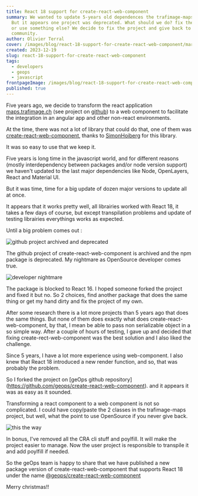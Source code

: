 ```yaml
---
title: React 18 support for create-react-web-component
summary: We wanted to update 5-years old dependences the trafimage-maps project.
  But it appears one project was deprecated. What should we do? fix the project
  or use something else? We decide to fix the project and give back to the
  community.
author: Olivier Terral
cover: /images/blog/react-18-support-for-create-react-web-component/markus-spiske-8oykwqgbskq-unsplash.jpg
created: 2023-12-19
slug: react-18-support-for-create-react-web-component
tags:
  - developers
  - geops
  - javascript
frontpageImage: /images/blog/react-18-support-for-create-react-web-component/markus-spiske-8oykwqgbskq-unsplash-small-optim.jpg
published: true
---
```

Five years ago, we decide to transform the react application [maps.trafimage.ch](https:maps.trafimage.ch) (see project on [github](https://github.com/geops/trafimage-maps)) to a web component to facilitate the integration in an angular app and other non-react environments. 

At the time, there was not a lot of library that could do that, one of them was 
[create-react-web-component](https://www.npmjs.com/package/create-react-web-component), thanks to [SimonHoiberg](https://github.com/SimonHoiberg) for this library.

It was so easy to use that we keep it.

Five years is long time in the javascript world, and for different reasons (mostly interdependency between packages and/or node version support) we haven't updated to the last major dependencies like Node, OpenLayers, React and Material UI.

But it was time, time for a big update of dozen major versions to update all at  once.

It appears that it works pretty well, all librairies worked with React 18, it takes a few days of course, but except transpilation problems and update of testing librairies everythings works as expected.

Until a big problem comes out :

![github project archived and deprecated](/images/blog/react-18-support-for-create-react-web-component/github-deprecated.png "github project archived and deprecated")

The  github project of create-react-web-component  is archived and the npm package is deprecated. My nightmare as OpenSource developer comes true.

![developer nightmare](/images/blog/react-18-support-for-create-react-web-component/dev-nightmare.gif "developer nightmare")

The package is blocked to React 16. I hoped someone forked the project and fixed it but no. So 2 choices, find another package that does the same thing or get my hand dirty and fix the project of my own.

After some research there is a lot more projects than 5 years ago that does the same things. But none of them does exactly what does create-react-web-component, by that, I mean  be able to pass non serializable object in a so simple way. After a couple of hours of testing, I gave up and decided that fixing create-rect-web-component was the best solution and I also liked the challenge.

Since 5 years, I have a lot more experience using web-component. I also knew that React 18 introduced a new render function, and so, that was probably the problem.

So I forked the project on \[geOps github repository](https://github.com/geops/create-react-web-component). and it appears it was as easy as it sounded.

Transforming a react component to a web component is not so complicated. I could have copy/paste the 2 classes in the trafimage-maps project, but well, what the point to use OpenSource if you never give back.

![this the way](/images/blog/react-18-support-for-create-react-web-component/this-is-the-way.webp "this is the way")

In bonus, I've removed all the CRA cli stuff and poylfill. It will make the project easier to manage. Now the user project is responsible to transpile it and add poylfill if needed.

So the geOps team is happy to share that we have published a new package version of create-react-web-component that supports React 18 under the name [@geops/create-react-web-component](https://www.npmjs.com/package/@geops/create-react-web-component) 

Merry christmas!!